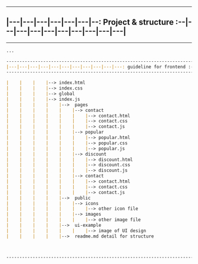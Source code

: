 -----------------------------------------------------------------------------------------
|---|---|---|---|---|---|--: Project & structure :--|---|---|---|---|---|---|---|---|---|
-----------------------------------------------------------------------------------------
------------------------------------------------------------------------------------------------------------------------------

```md
...

------------------------------------------------------------------------------------------------------------------------------
|---|---|---|---|---|---|---|---|---|---|---: guideline for frontend :---|---|---|---|---|---|---|---|---|---|---|---|---|---|
------------------------------------------------------------------------------------------------------------------------------

|    |    |    |--> index.html
|    |    |    |--> index.css
|    |    |    |--> global
|    |    |    |--> index.js
|    |    |    |    |-->  pages
|    |    |    |    |    |--> contact
|    |    |    |    |    |    |--> contact.html
|    |    |    |    |    |    |--> contact.css
|    |    |    |    |    |    |--> contact.js
|    |    |    |    |    |--> popular
|    |    |    |    |    |    |--> popular.html
|    |    |    |    |    |    |--> popular.css
|    |    |    |    |    |    |--> popular.js
|    |    |    |    |    |--> discount
|    |    |    |    |    |    |--> discount.html
|    |    |    |    |    |    |--> discount.css
|    |    |    |    |    |    |--> discount.js
|    |    |    |    |    |--> contact
|    |    |    |    |    |    |--> contact.html
|    |    |    |    |    |    |--> contact.css
|    |    |    |    |    |    |--> contact.js
|    |    |    |    |-->  public
|    |    |    |    |    |--> icons
|    |    |    |    |    |    |--> other icon file
|    |    |    |    |    |--> images
|    |    |    |    |    |    |--> other image file
|    |    |    |    |-->  ui-example
|    |    |    |    |    |    |--> image of UI design
|    |    |    |    |-->  readme.md detail for structure



------------------------------------------------------------------------------------------------------------------------------
